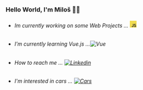 ### **Hello World, I'm Miloš 👋🏽**

* ###### Im currently working on some Web Projects ...   <img alt="JavaScript" width="18px" src="https://raw.githubusercontent.com/github/explore/80688e429a7d4ef2fca1e82350fe8e3517d3494d/topics/javascript/javascript.png" />
* ###### I’m currently learning Vue.js ...<img alt="Vue" width="18px" src="https://upload.wikimedia.org/wikipedia/commons/thumb/9/95/Vue.js_Logo_2.svg/220px-Vue.js_Logo_2.svg.png" />
* ###### How to reach me ...   <a href="https://pngmind.com/wp-content/uploads/2019/08/Linkedin-Logo-Png-Transparent-Background-1.png"><img alt="Linkedin" width="20px" src="https://pngmind.com/wp-content/uploads/2019/08/Linkedin-Logo-Png-Transparent-Background-1.png" /></a>
* ###### I'm interested in cars ...   <a href="https://bit.ly/2YH8Fjo"><img alt="Cars" width="20px" src="https://bit.ly/2YH8Fjo" /></a>

